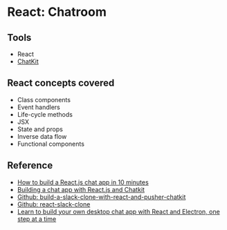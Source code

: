 # React: Chatroom 


## Tools

* React 
* [ChatKit](https://dash.pusher.com/)

## React concepts covered

* Class components
* Event handlers
* Life-cycle methods
* JSX
* State and props
* Inverse data flow
* Functional components 

## Reference 

* [How to build a React.js chat app in 10 minutes](https://medium.freecodecamp.org/how-to-build-a-react-js-chat-app-in-10-minutes-c9233794642b)
* [Building a chat app with React.js and Chatkit](https://scrimba.com/g/greactchatkit)
* [Github: build-a-slack-clone-with-react-and-pusher-chatkit](https://github.com/pusher/build-a-slack-clone-with-react-and-pusher-chatkit)
* [Github: react-slack-clone](https://github.com/pusher/react-slack-clone)
* [Learn to build your own desktop chat app with React and Electron, one step at a time](https://medium.freecodecamp.org/build-a-desktop-chat-app-with-react-electron-and-chatkit-744d168e6f2f)
